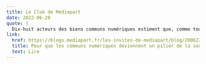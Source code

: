 ```yaml
---
title: Le Club de Mediapart
date: 2022-06-20
quote: | 
  Dix-huit acteurs des biens communs numériques estiment que, comme toute politique d'envergure, les biens communs numériques nécessitent des moyens de développement que l'Union européenne doit réunir et employer.
link:
  href: https://blogs.mediapart.fr/les-invites-de-mediapart/blog/200622/pour-que-les-communs-numeriques-deviennent-un-pilier-de-la-souverainete-numerique-euro
  title: Pour que les communs numériques deviennent un pilier de la souveraineté numérique européenne
  text: Lire
---
```

